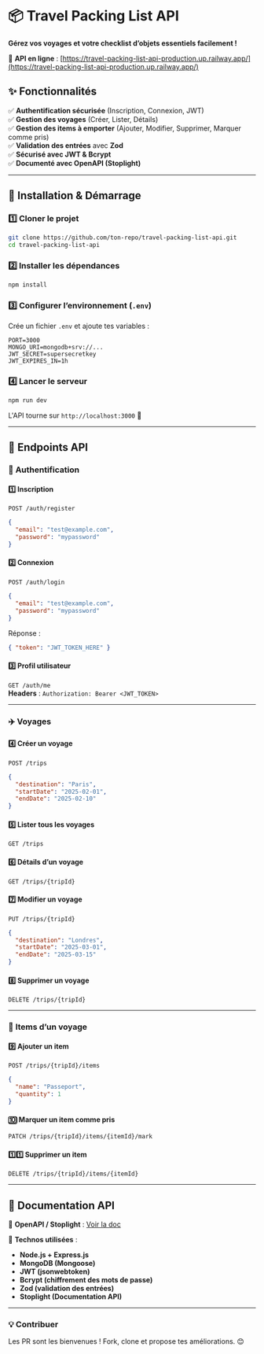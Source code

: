# 📦 Travel Packing List API  
**Gérez vos voyages et votre checklist d’objets essentiels facilement !**  

🔗 **API en ligne** : [https://travel-packing-list-api-production.up.railway.app/](https://travel-packing-list-api-production.up.railway.app/)  

## ✨ Fonctionnalités  
✅ **Authentification sécurisée** (Inscription, Connexion, JWT)  
✅ **Gestion des voyages** (Créer, Lister, Détails)  
✅ **Gestion des items à emporter** (Ajouter, Modifier, Supprimer, Marquer comme pris)  
✅ **Validation des entrées** avec **Zod**  
✅ **Sécurisé avec JWT & Bcrypt**  
✅ **Documenté avec OpenAPI (Stoplight)**  

---

## 🚀 Installation & Démarrage  

### 1️⃣ Cloner le projet  
```bash
git clone https://github.com/ton-repo/travel-packing-list-api.git
cd travel-packing-list-api
```

### 2️⃣ Installer les dépendances  
```bash
npm install
```

### 3️⃣ Configurer l’environnement (`.env`)  
Crée un fichier `.env` et ajoute tes variables :  
```plaintext
PORT=3000
MONGO_URI=mongodb+srv://...
JWT_SECRET=supersecretkey
JWT_EXPIRES_IN=1h
```

### 4️⃣ Lancer le serveur  
```bash
npm run dev
```
L'API tourne sur `http://localhost:3000` 🚀  

---

## 📡 Endpoints API  

### 🔐 **Authentification**  
#### 1️⃣ Inscription  
`POST /auth/register`  
```json
{
  "email": "test@example.com",
  "password": "mypassword"
}
```

#### 2️⃣ Connexion  
`POST /auth/login`  
```json
{
  "email": "test@example.com",
  "password": "mypassword"
}
```
Réponse :
```json
{ "token": "JWT_TOKEN_HERE" }
```

#### 3️⃣ Profil utilisateur  
`GET /auth/me`  
**Headers** : `Authorization: Bearer <JWT_TOKEN>`  

---

### ✈️ **Voyages**  
#### 4️⃣ Créer un voyage  
`POST /trips`  
```json
{
  "destination": "Paris",
  "startDate": "2025-02-01",
  "endDate": "2025-02-10"
}
```

#### 5️⃣ Lister tous les voyages  
`GET /trips`  

#### 6️⃣ Détails d’un voyage  
`GET /trips/{tripId}`  

#### 7️⃣ Modifier un voyage  
`PUT /trips/{tripId}`  
```json
{
  "destination": "Londres",
  "startDate": "2025-03-01",
  "endDate": "2025-03-15"
}
```

#### 8️⃣ Supprimer un voyage  
`DELETE /trips/{tripId}`  

---

### 🎒 **Items d’un voyage**  
#### 9️⃣ Ajouter un item  
`POST /trips/{tripId}/items`  
```json
{
  "name": "Passeport",
  "quantity": 1
}
```

#### 🔟 Marquer un item comme pris  
`PATCH /trips/{tripId}/items/{itemId}/mark`  

#### 1️⃣1️⃣ Supprimer un item  
`DELETE /trips/{tripId}/items/{itemId}`  

---

## 📖 Documentation API  
📜 **OpenAPI / Stoplight** : [Voir la doc](https://momodev.stoplight.io/docs/travel-packing-list-api/acukk4vmoon2d-travel-packing-list-api)  

📌 **Technos utilisées** :  
- **Node.js + Express.js**
- **MongoDB (Mongoose)**
- **JWT (jsonwebtoken)**
- **Bcrypt (chiffrement des mots de passe)**
- **Zod (validation des entrées)**
- **Stoplight (Documentation API)** 

---

### **💡 Contribuer**  
Les PR sont les bienvenues ! Fork, clone et propose tes améliorations. 😊  

